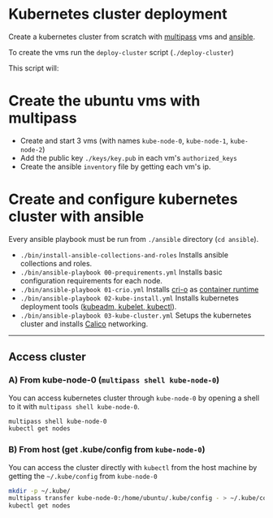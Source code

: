 # Kubernetes cluster deployment
Create a kubernetes cluster from scratch with [multipass](https://multipass.run/install) vms and [ansible](https://docs.ansible.com/ansible/latest/installation_guide/intro_installation.html).



To create the vms run the `deploy-cluster` script (`./deploy-cluster`)

This script will:

# Create the ubuntu vms with multipass


* Create and start 3 vms (with names `kube-node-0`, `kube-node-1`, `kube-node-2`)
* Add the public key `./keys/key.pub` in each vm's `authorized_keys`
* Create the ansible `inventory` file by getting each vm's ip.


# Create and configure kubernetes cluster with ansible

Every ansible playbook must be run from `./ansible` directory (`cd ansible`).

* `./bin/install-ansible-collections-and-roles` Installs ansible collections and roles.
* `./bin/ansible-playbook 00-prequirements.yml` Installs basic configuration requirements for each node.
* `./bin/ansible-playbook 01-crio.yml` Installs [cri-o](https://cri-o.io/) as [container runtime](https://kubernetes.io/docs/setup/production-environment/container-runtimes/)
* `./bin/ansible-playbook 02-kube-install.yml` Installs kubernetes deployment tools ([kubeadm, kubelet, kubectl](https://kubernetes.io/docs/setup/production-environment/tools/kubeadm/install-kubeadm/#installing-kubeadm-kubelet-and-kubectl)).
* `./bin/ansible-playbook 03-kube-cluster.yml` Setups the kubernetes cluster and installs [Calico](https://projectcalico.docs.tigera.io/about/about-calico) networking.


_______________________

## Access cluster

### A) From kube-node-0 (`multipass shell kube-node-0`)
You can access kubernetes cluster through `kube-node-0` by opening a shell to it with `multipass shell kube-node-0`.
```bash
multipass shell kube-node-0
kubectl get nodes
```

### B) From host (get .kube/config from `kube-node-0`)
You can access the cluster directly with `kubectl` from the host machine by getting the `~/.kube/config` from `kube-node-0`
```bash
mkdir -p ~/.kube/
multipass transfer kube-node-0:/home/ubuntu/.kube/config - > ~/.kube/config
kubectl get nodes
```
